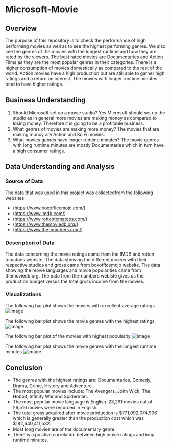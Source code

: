 # Microsoft-Movie
## Overview
The purpose of this repository is to check the performance of high performing movies as well as to see the highest performing genres. We also see the genres of the movies with the longest runtime and how they are rated by the viewers. The best rated movies are Documentaries and Action Films as they are the most popular genres in their categories. There is a higher consumption of movies domestically as compared to the rest of the world. Action movies have a high production but are still able to garner high ratings and a return on interest. The movies with longer runtime minutes tend to have higher ratings.

## Business Understanding
1. Should Microsoft set up a movie studio? Yes Microsoft should set up the studio as in general more movies are making money as compared to losing money. Therefore it is going to be a profitable business.
3. What genres of movies are making more money? The movies that are making monoy are Action and SciFi movies.
4. What movies genres have longer runtime minutes? The movie genres with long runtime minutes are mostly Documentaries which in turn have a high consumer ratings.

## Data Understanding and Analysis
### Source of Data
The data that was  used in this project was collectedfrom the following websites:
- (https://www.boxofficemojo.com/)
- (https://www.imdb.com/)
- (https://www.rottentomatoes.com/)
- (https://www.themoviedb.org/)
- (https://www.the-numbers.com/)
### Description of Data
The data concerning the movie ratings came from the IMDB and rotten tomatoes website.
The data showing the different movies with their respective studios and gross came from boxofficemojo website.
The data showing the movie languages and movie popularities came from themoviedb.org.
The data from the-numbers webiste gives us the production budget versus the total gross income from the movies.
### Visualizations
The following bar plot shows the movies with excellent average ratings
![image](https://github.com/FionaNalianya/Microsoft-Movie/assets/87811071/31f9d298-3672-495b-9716-9d0c5674abfc)

The following bar plot shows the movie genres with the highest ratings
![image](https://github.com/FionaNalianya/Microsoft-Movie/assets/87811071/b9bf7989-e467-4560-ae67-eeab72c165de)

The following bar plot of the movies with highest popularity
![image](https://github.com/FionaNalianya/Microsoft-Movie/assets/87811071/b6fbb202-8e4b-4f36-9ce4-68cf418e803b)

The following bar plot shows the movie genres with the longest runtime minutes
![image](https://github.com/FionaNalianya/Microsoft-Movie/assets/87811071/77eb3abd-b293-4c76-b661-020923182afd)

## Conclusion
- The genres with the highest ratings are: Documentaries, Comedy, Drama, Crime, History and Adventure.
- The most popular movies include: The Avengers, John Wick, The Hobbit, Infinity War and Spiderman.
- The most popular movie language is English. 23,291 movies out of 26,516 movies were recorded in English.
- The total gross acquired after movie production is $771,092,074,906 which is generally greater than the production cost which was $182,640,411,532.
- Most long movies are of the documentary genre.
- There is a positive correlation between high movie ratings and long runtime minutes.
